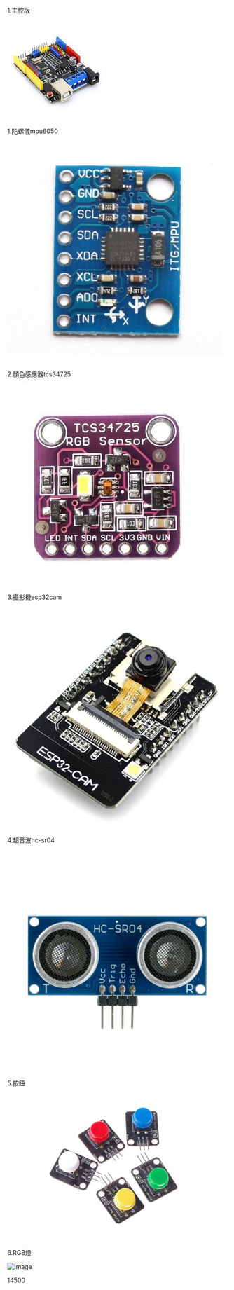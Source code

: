 1.主控版

![image](Krduino.jpg)

1.陀螺儀mpu6050

![image](mpu6050.jpg)

2.顏色感應器tcs34725

![image](TCS34725.jpg)

3.攝影機esp32cam

![image](esp32cam.jpg)

4.超音波hc-sr04

![image](hc-sr04.jpg)

5.按鈕

![image](按鈕.jpg)

6.RGB燈

![image](燈.jpg)

14500
